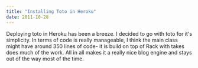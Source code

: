```yaml
---
title: "Installing Toto in Heroku"
date: 2011-10-28
---
```

Deploying toto in Heroku has been a breeze. I decided to go with toto for it's simplicity. In terms of code is really manageable, I think the main class might have around 350 lines of code- it is build on top of Rack with takes does much of the work.
All in all makes it a really nice blog engine and stays out of the way most of the time.

